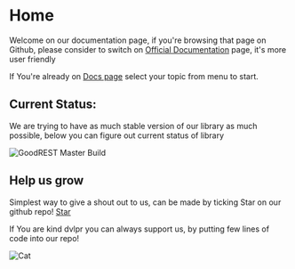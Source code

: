 # Home

Welcome on our documentation page, if you're browsing that page on Github, please consider to switch on [Official Documentation](http://GoodREST.IO) page, it's more user friendly

If You're already on [Docs page](http://GoodREST.IO) select your topic from menu to start.

## Current Status:
We are trying to have as much stable version of our library as much possible, below you can figure out current status of library 

![GoodREST Master Build](https://github.com/tailored-apps/GoodREST.IO/workflows/GoodREST%20Master%20Build/badge.svg?branch=master)

## Help us grow
Simplest way to give a shout out to us, can be made by ticking Star on our github repo!  <a class="github-button" href="https://github.com/tailored-apps/GoodREST.IO" data-icon="octicon-star" data-size="large" aria-label="Star tailored-apps/GoodREST.IO on GitHub">Star</a>

If You are kind dvlpr you can always support us, by putting few lines of code into our repo!

![Cat](https://www.rforcats.net/assets/img/programmer.png)
